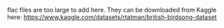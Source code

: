 flac files are too large to add here. They can be downloaded from Kaggle here: https://www.kaggle.com/datasets/rtatman/british-birdsong-dataset
